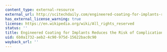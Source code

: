 ```yaml
---
content_type: external-resource
external_url: http://scitechdaily.com/engineered-coating-for-implants-reduces-the-risk-of-complications/
has_external_license_warning: true
license: https://en.wikipedia.org/wiki/All_rights_reserved
status: ''
title: Engineered Coating for Implants Reduces the Risk of Complications
uid: 6b0a1732-aeb2-4c90-975d-15622bac0c90
wayback_url: ''
---
```

